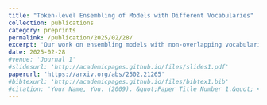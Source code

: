```yaml
---
title: "Token-level Ensembling of Models with Different Vocabularies"
collection: publications
category: preprints
permalink: /publication/2025/02/28/
excerpt: 'Our work on ensembling models with non-overlapping vocabularies is out!'
date: 2025-02-28
#venue: 'Journal 1'
#slidesurl: 'http://academicpages.github.io/files/slides1.pdf'
paperurl: 'https://arxiv.org/abs/2502.21265'
#bibtexurl: 'http://academicpages.github.io/files/bibtex1.bib'
#citation: 'Your Name, You. (2009). &quot;Paper Title Number 1.&quot; <i>Journal 1</i>. 1(1).'
---
```

